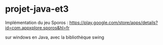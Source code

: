 # projet-java-et3

Implémentation du jeu Sporos : 
https://play.google.com/store/apps/details?id=com.appxplore.sporos&hl=fr

sur windows en Java, avec la bibliothèque swing
